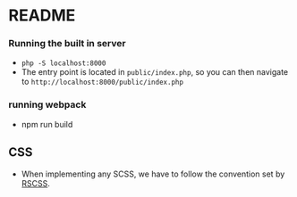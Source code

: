 # README #

### Running the built in server
* `php -S localhost:8000`
* The entry point is located in `public/index.php`, so you can then navigate to `http://localhost:8000/public/index.php`

### running webpack
* npm run build

## CSS
* When implementing any SCSS, we have to follow the convention set by [RSCSS](https://rscss.io/]).
